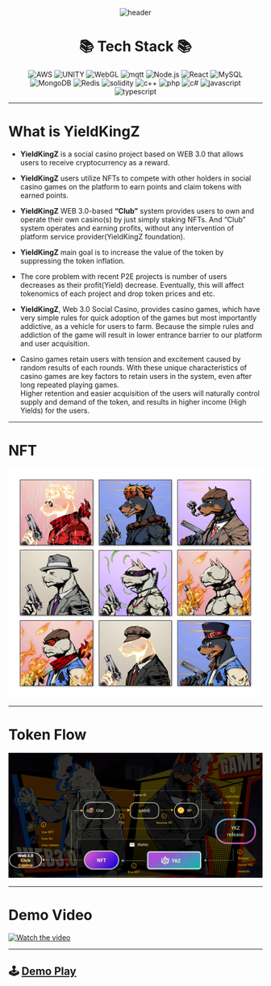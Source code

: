  
<div align="center">

![header](https://capsule-render.vercel.app/api?type=waving&color=auto&height=250&section=header&text=YieldKingZ&fontSize=90&animation=fadeIn&fontAlignY=30)

# 📚 Tech Stack 📚
![AWS](https://img.shields.io/badge/AWS-232F3E?style=flat&logo=AmazonAWS&logoColor=white)  ![UNITY](https://img.shields.io/badge/Unity-FFFFFF?style=flat&logo=Unity&logoColor=white) ![WebGL](https://img.shields.io/badge/WebGL-990000?style=flat&logo=WebGL&logoColor=white) ![mqtt](https://img.shields.io/badge/MQTT-660066?style=flat&logo=mqtt&logoColor=white) ![Node.js](https://img.shields.io/badge/Node.js-339933?style=flat&logo=Node.js&logoColor=white) ![React](https://img.shields.io/badge/React-61DAFB?style=flat&logo=React&logoColor=white) ![MySQL](https://img.shields.io/badge/MySQL-4479A1?style=flat&logo=MySQL&logoColor=white) ![MongoDB](https://img.shields.io/badge/MongoDB-47A248?style=flat&logo=mongodb&logoColor=white)
![Redis](https://img.shields.io/badge/Redis-DC382D?style=flat&logo=redis&logoColor=white) ![solidity](https://img.shields.io/badge/Solidity-363636?style=flat&logo=Solidity&logoColor=white) ![c++](https://img.shields.io/badge/C++-00599C?style=flat&logo=cplusplus&logoColor=white) ![php](https://img.shields.io/badge/php-777BB4?style=flat&logo=php&logoColor=white) ![c#](https://img.shields.io/badge/C%23-239120?style=flat&logo=csharp&logoColor=white) ![javascript](https://img.shields.io/badge/JavaScript-F7DF1E?style=flat&logo=javascript&logoColor=white) ![typescript](https://img.shields.io/badge/TypeScript-3178C6?style=flat&logo=typescript&logoColor=white)
</div>

---
# What is YieldKingZ

- **YieldKingZ** is a social casino project based on WEB 3.0 that allows users to receive cryptocurrency as a reward. 
+ **YieldKingZ** users utilize NFTs to compete with other holders in social casino games on the platform to earn points and claim tokens with earned points.
- **YieldKingZ** WEB 3.0-based **“Club”** system provides users to own and operate their own casino(s) by just simply staking NFTs.  And “Club” system operates and earning profits, without any intervention of platform service provider(YieldKingZ foundation).
+ **YieldKingZ** main goal is to increase the value of the token by suppressing the token inflation.
- The core problem with recent P2E projects is number of users decreases as their profit(Yield) decrease.  Eventually, this will affect tokenomics of each project and drop token prices and etc.
+ **YieldKingZ**, Web 3.0 Social Casino, provides casino games, which have very simple rules for quick adoption of the games but most importantly addictive, as a vehicle for users to farm.  Because the simple rules and addiction of the game will result in lower entrance barrier to our platform and user acquisition.
- Casino games retain users with tension and excitement caused by random results of each rounds.  With these unique characteristics of casino games are key factors to retain users in the system, even after long repeated playing games.  
Higher retention and easier acquisition of the users will naturally control supply and demand of the token, and results in higher income (High Yields) for the users.

---
# NFT
<img src= "./images/nft.png">

---
# Token Flow
<img src= "./images/economy.png">

---
# Demo Video
[![Watch the video](https://img.youtube.com/vi/Cm17kFkI4ys/hqdefault.jpg)](https://youtu.be/63TfcNiQG1w)

---
## 🕹️ [Demo Play](https://test.yieldkingz.io)




